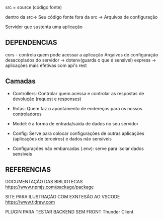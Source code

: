 src = source (código fonte) 

dentro da src-> Seu código fonte
fora da src -> Arquivos de configuração

Servidor que sustenta uma aplicação

## DEPENDENCIAS
cors - controla quem pode acessar a aplicação
Arquivos de configuração desacoplados do servidor -> dotenv(guarda o que é sensivel)
express -> aplicações mais efetivas com api's rest

## Camadas

- Controllers: Controlar quem acessa e controlar as respostas de devolução (request e responses)

- Rotas: Quem faz o apontamento de endereços para os nossos controladores

- Model: é a forma de entrada/saida de dados no seu servidor

- Config: Serve para colocar configurações de outras aplicações (aplicações de terceiros) e dados não sensiveis

- Configurações não embarcadas (.env): serve para isolar dados sensiveis

## REFERENCIAS 

DOCUMENTAÇÃO DAS BIBLIOTECAS
https://www.npmjs.com/package/package

SITE PARA ILUSTRAÇÃO COM EXNTESÃO AO VSCODE
https://www.tldraw.com

PLUGIN PARA TESTAR BACKEND SEM FRONT
Thunder Client